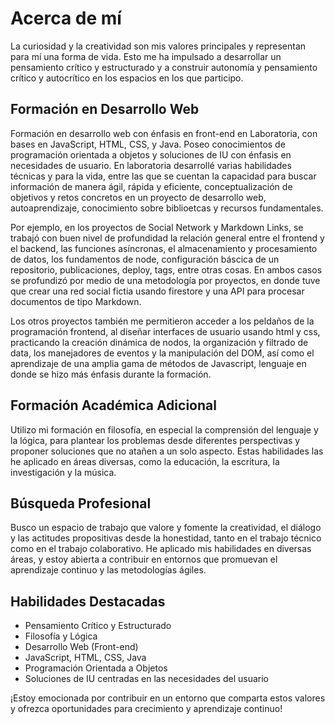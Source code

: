 # Acerca de mí

La curiosidad y la creatividad son mis valores principales y representan para mí una forma de vida. Esto me ha impulsado a desarrollar un pensamiento crítico y estructurado y a construir autonomía y pensamiento crítico y autocrítico en los espacios en los que 
participo.

## Formación en Desarrollo Web

Formación en desarrollo web con énfasis en front-end en Laboratoria, con bases en JavaScript, HTML, CSS, y Java. Poseo conocimientos de programación orientada a objetos y soluciones de IU con énfasis en necesidades de usuario. En laboratoria desarrollé varias 
habilidades técnicas y para la vida, entre las que se cuentan la capacidad para buscar información de manera ágil, rápida y eficiente, conceptualización de objetivos y retos concretos en un proyecto de desarrollo web, autoaprendizaje, conocimiento sobre 
biblioetcas y recursos fundamentales. 

Por ejemplo, en los proyectos de Social Network y Markdown Links, se trabajó con buen nivel de profundidad la relación general entre el frontend y el backend, las funciones asíncronas, el almacenamiento y procesamiento de 
datos, los fundamentos de node, configuración báscica de un repositorio, publicaciones, deploy, tags, entre otras cosas. En ambos casos se profundizó por medio de una metodología por proyectos, en donde tuve que crear una red social fictia usando firestore y una 
API para procesar documentos de tipo Markdown. 

Los otros proyectos también me permitieron acceder a los peldaños de la programación frontend, al diseñar interfaces de usuario usando html y css, practicando la creación dinámica de nodos, la organización y filtrado de data, los manejadores de eventos y la 
manipulación del DOM, así como el aprendizaje de una amplia gama de métodos de Javascript, lenguaje en donde se hizo más énfasis durante la formación.


## Formación Académica Adicional

Utilizo mi formación en filosofía, en especial la comprensión del lenguaje y la lógica, para plantear los problemas desde diferentes perspectivas y proponer soluciones que no atañen a un solo aspecto. Estas habilidades las he aplicado en áreas diversas, como la 
educación, la escritura, la investigación y la música.

## Búsqueda Profesional

Busco un espacio de trabajo que valore y fomente la creatividad, el diálogo y las actitudes propositivas desde la honestidad, tanto en el trabajo técnico como en el trabajo colaborativo. He aplicado mis habilidades en diversas áreas, y estoy abierta a contribuir en entornos que promuevan el aprendizaje continuo y las metodologías ágiles.

## Habilidades Destacadas

- Pensamiento Crítico y Estructurado
- Filosofía y Lógica
- Desarrollo Web (Front-end)
- JavaScript, HTML, CSS, Java
- Programación Orientada a Objetos
- Soluciones de IU centradas en las necesidades del usuario

¡Estoy emocionada por contribuir en un entorno que comparta estos valores y ofrezca oportunidades para crecimiento y aprendizaje continuo!
